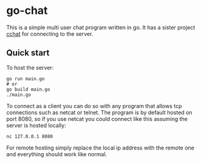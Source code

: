 # go-chat
This is a simple multi user chat program written in go. It has a sister project [cchat](https://github.com/gremble0/cchat) for connecting to the server.

## Quick start
To host the server:
```console
go run main.go
# or
go build main.go
./main.go
```
To connect as a client you can do so with any program that allows tcp connections such as netcat or telnet. The program is by default hosted on port 8080, so if you use netcat you could connect like this assuming the server is hosted locally:
```console
nc 127.0.0.1 8080
```
For remote hosting simply replace the local ip address with the remote one and everything should work like normal.
